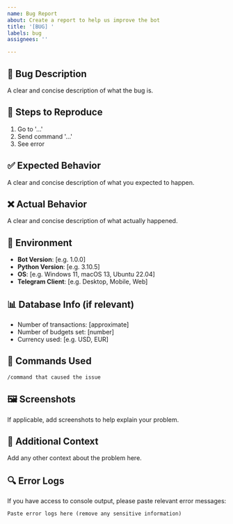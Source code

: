 ```yaml
---
name: Bug Report
about: Create a report to help us improve the bot
title: '[BUG] '
labels: bug
assignees: ''

---
```


## 🐛 Bug Description
A clear and concise description of what the bug is.

## 🔄 Steps to Reproduce
1. Go to '...'
2. Send command '...'
3. See error

## ✅ Expected Behavior
A clear and concise description of what you expected to happen.

## ❌ Actual Behavior
A clear and concise description of what actually happened.

## 📱 Environment
- **Bot Version**: [e.g. 1.0.0]
- **Python Version**: [e.g. 3.10.5]
- **OS**: [e.g. Windows 11, macOS 13, Ubuntu 22.04]
- **Telegram Client**: [e.g. Desktop, Mobile, Web]

## 📊 Database Info (if relevant)
- Number of transactions: [approximate]
- Number of budgets set: [number]
- Currency used: [e.g. USD, EUR]

## 📱 Commands Used
```
/command that caused the issue
```

## 🖼️ Screenshots
If applicable, add screenshots to help explain your problem.

## 📝 Additional Context
Add any other context about the problem here.

## 🔍 Error Logs
If you have access to console output, please paste relevant error messages:
```
Paste error logs here (remove any sensitive information)
```
